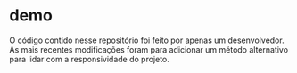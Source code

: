 # demo
O código contido nesse repositório foi feito por apenas um desenvolvedor. 
As mais recentes modificações foram para adicionar um método alternativo
para lidar com a responsividade do projeto.
